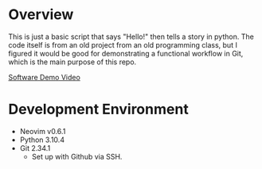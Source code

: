 # Overview

This is just a basic script that says "Hello!" then tells a story in python. The code itself is from an old project from an old programming class, but I figured it would be good for demonstrating a functional workflow in Git, which is the main purpose of this repo.

[Software Demo Video](http://youtube.link.goes.here)

# Development Environment

* Neovim v0.6.1
* Python 3.10.4
* Git 2.34.1
	* Set up with Github via SSH.
